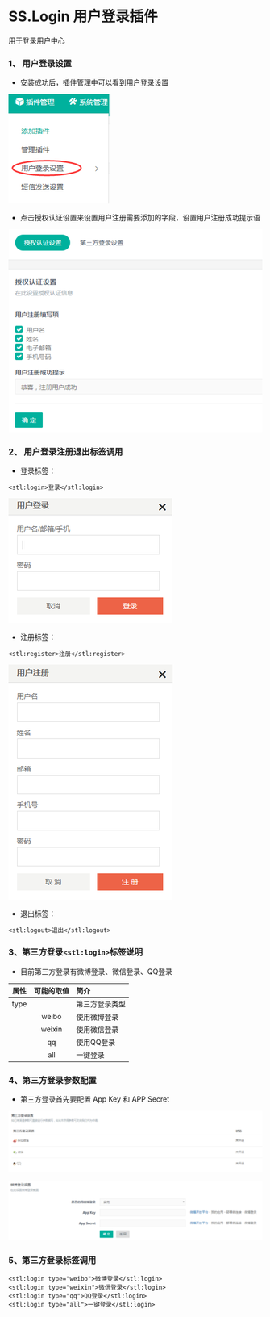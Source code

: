 # SS.Login 用户登录插件

用于登录用户中心

### 1、 用户登录设置

* 安装成功后，插件管理中可以看到用户登录设置

![](./SS.Login.Files/assets/docs/login001.png)

* 点击授权认证设置来设置用户注册需要添加的字段，设置用户注册成功提示语

![](./SS.Login.Files/assets/docs/login002.png)

### 2、 用户登录注册退出标签调用

* 登录标签：

```
<stl:login>登录</stl:login>
```

![](./SS.Login.Files/assets/docs/login003.png)

* 注册标签：

```
<stl:register>注册</stl:register>
```

![](./SS.Login.Files/assets/docs/login004.png)

* 退出标签：

```
<stl:logout>退出</stl:logout>
```

### 3、第三方登录`<stl:login>`标签说明

* 目前第三方登录有微博登录、微信登录、QQ登录

| 属性 | 可能的取值 | 简介 |
| --- | :---: | :--- |
| type |  | 第三方登录类型 |
|  | weibo | 使用微博登录 |
|  | weixin | 使用微信登录 |
|  | qq | 使用QQ登录 |
|  | all | 一键登录 |

### 4、第三方登录参数配置

* 第三方登录首先要配置 App Key 和 APP Secret

![](./SS.Login.Files/assets/docs/login005.png)

![](./SS.Login.Files/assets/docs/login006.png)

### 5、第三方登录标签调用

```
<stl:login type="weibo">微博登录</stl:login>
<stl:login type="weixin">微信登录</stl:login>
<stl:login type="qq">QQ登录</stl:login>
<stl:login type="all">一键登录</stl:login>
```
